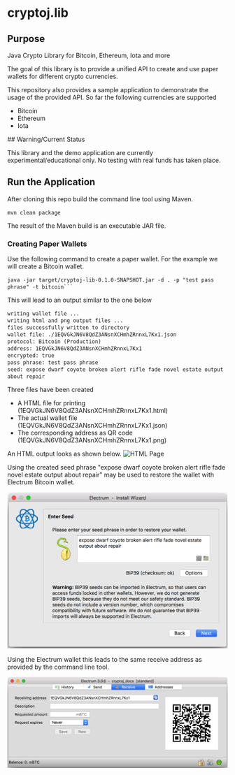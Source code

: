 # cryptoj.lib

## Purpose
Java Crypto Library for Bitcoin, Ethereum, Iota and more

The goal of this library is to provide a unified API to create and use paper wallets for different crypto currencies.

This repository also provides a sample application to demonstrate the usage of the provided API. So far the following currencies are supported 

* Bitcoin
* Ethereum
* Iota

## Warning/Current Status

This library and the demo application are currently experimental/educational only. 
No testing with real funds has taken place.

## Run the Application

After cloning this repo build the command line tool using Maven.

```
mvn clean package
```

The result of the Maven build is an executable JAR file.

### Creating Paper Wallets

Use the following command to create a paper wallet. For the example we will create a Bitcoin wallet.

```
java -jar target/cryptoj-lib-0.1.0-SNAPSHOT.jar -d . -p "test pass phrase" -t bitcoin```
```

This will lead to an output similar to the one below

```
writing wallet file ...
writing html and png output files ...
files successfully written to directory
wallet file: ./1EQVGkJN6V8QdZ3ANsnXCHmhZRnnxL7Kx1.json
protocol: Bitcoin (Production)
address: 1EQVGkJN6V8QdZ3ANsnXCHmhZRnnxL7Kx1
encrypted: true
pass phrase: test pass phrase
seed: expose dwarf coyote broken alert rifle fade novel estate output about repair
```

Three files have been created

* A HTML file for printing (1EQVGkJN6V8QdZ3ANsnXCHmhZRnnxL7Kx1.html)
* The actual wallet file (1EQVGkJN6V8QdZ3ANsnXCHmhZRnnxL7Kx1.json)
* The corresponding address as QR code (1EQVGkJN6V8QdZ3ANsnXCHmhZRnnxL7Kx1.png)

An HTML output looks as shown  below.
![HTML Page](/screenshots/bitcoin_paper_wallet_html.png)

Using the created seed phrase "expose dwarf coyote broken alert rifle fade novel estate output about repair" may be used to restore the wallet with Electrum Bitcoin wallet.

![HTML Page](/screenshots/electrum_bitcoin_seed.png)

Using the Electrum wallet this leads to the same receive address as provided by the command line tool.

![HTML Page](/screenshots/electrum_receive_address.png)

